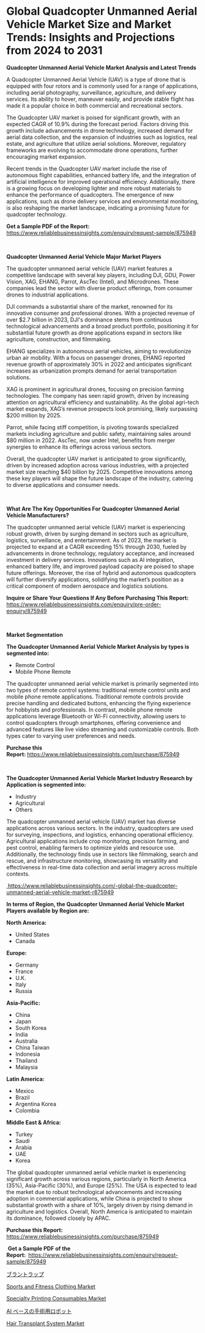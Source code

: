 <p><h1>Global Quadcopter Unmanned Aerial Vehicle Market Size and Market Trends: Insights and Projections from 2024 to 2031</h1></p><p><strong>Quadcopter Unmanned Aerial Vehicle Market Analysis and Latest Trends</strong></p>
<p><p>A Quadcopter Unmanned Aerial Vehicle (UAV) is a type of drone that is equipped with four rotors and is commonly used for a range of applications, including aerial photography, surveillance, agriculture, and delivery services. Its ability to hover, maneuver easily, and provide stable flight has made it a popular choice in both commercial and recreational sectors.</p><p>The Quadcopter UAV market is poised for significant growth, with an expected CAGR of 10.9% during the forecast period. Factors driving this growth include advancements in drone technology, increased demand for aerial data collection, and the expansion of industries such as logistics, real estate, and agriculture that utilize aerial solutions. Moreover, regulatory frameworks are evolving to accommodate drone operations, further encouraging market expansion.</p><p>Recent trends in the Quadcopter UAV market include the rise of autonomous flight capabilities, enhanced battery life, and the integration of artificial intelligence for improved operational efficiency. Additionally, there is a growing focus on developing lighter and more robust materials to enhance the performance of quadcopters. The emergence of new applications, such as drone delivery services and environmental monitoring, is also reshaping the market landscape, indicating a promising future for quadcopter technology.</p></p>
<p><strong>Get a Sample PDF of the Report:&nbsp;</strong> <a href="https://www.reliablebusinessinsights.com/enquiry/request-sample/875949">https://www.reliablebusinessinsights.com/enquiry/request-sample/875949</a></p>
<p>&nbsp;</p>
<p><strong>Quadcopter Unmanned Aerial Vehicle Major Market Players</strong></p>
<p><p>The quadcopter unmanned aerial vehicle (UAV) market features a competitive landscape with several key players, including DJI, GDU, Power Vision, XAG, EHANG, Parrot, AscTec (Intel), and Microdrones. These companies lead the sector with diverse product offerings, from consumer drones to industrial applications.</p><p>DJI commands a substantial share of the market, renowned for its innovative consumer and professional drones. With a projected revenue of over $2.7 billion in 2023, DJI's dominance stems from continuous technological advancements and a broad product portfolio, positioning it for substantial future growth as drone applications expand in sectors like agriculture, construction, and filmmaking.</p><p>EHANG specializes in autonomous aerial vehicles, aiming to revolutionize urban air mobility. With a focus on passenger drones, EHANG reported revenue growth of approximately 30% in 2022 and anticipates significant increases as urbanization prompts demand for aerial transportation solutions.</p><p>XAG is prominent in agricultural drones, focusing on precision farming technologies. The company has seen rapid growth, driven by increasing attention on agricultural efficiency and sustainability. As the global agri-tech market expands, XAG’s revenue prospects look promising, likely surpassing $200 million by 2025.</p><p>Parrot, while facing stiff competition, is pivoting towards specialized markets including agriculture and public safety, maintaining sales around $80 million in 2022. AscTec, now under Intel, benefits from merger synergies to enhance its offerings across various sectors.</p><p>Overall, the quadcopter UAV market is anticipated to grow significantly, driven by increased adoption across various industries, with a projected market size reaching $40 billion by 2025. Competitive innovations among these key players will shape the future landscape of the industry, catering to diverse applications and consumer needs.</p></p>
<p>&nbsp;</p>
<p><strong>What Are The Key Opportunities For Quadcopter Unmanned Aerial Vehicle Manufacturers?</strong></p>
<p><p>The quadcopter unmanned aerial vehicle (UAV) market is experiencing robust growth, driven by surging demand in sectors such as agriculture, logistics, surveillance, and entertainment. As of 2023, the market is projected to expand at a CAGR exceeding 15% through 2030, fueled by advancements in drone technology, regulatory acceptance, and increased investment in delivery services. Innovations such as AI integration, enhanced battery life, and improved payload capacity are poised to shape future offerings. Moreover, the rise of hybrid and autonomous quadcopters will further diversify applications, solidifying the market’s position as a critical component of modern aerospace and logistics solutions.</p></p>
<p><strong>Inquire or Share Your Questions If Any Before Purchasing This Report:</strong> <a href="https://www.reliablebusinessinsights.com/enquiry/pre-order-enquiry/875949">https://www.reliablebusinessinsights.com/enquiry/pre-order-enquiry/875949</a></p>
<p>&nbsp;</p>
<p><strong>Market Segmentation</strong></p>
<p><strong>The Quadcopter Unmanned Aerial Vehicle Market Analysis by types is segmented into:</strong></p>
<p><ul><li>Remote Control</li><li>Mobile Phone Remote</li></ul></p>
<p><p>The quadcopter unmanned aerial vehicle market is primarily segmented into two types of remote control systems: traditional remote control units and mobile phone remote applications. Traditional remote controls provide precise handling and dedicated buttons, enhancing the flying experience for hobbyists and professionals. In contrast, mobile phone remote applications leverage Bluetooth or Wi-Fi connectivity, allowing users to control quadcopters through smartphones, offering convenience and advanced features like live video streaming and customizable controls. Both types cater to varying user preferences and needs.</p></p>
<p><strong>Purchase this Report:&nbsp;</strong><a href="https://www.reliablebusinessinsights.com/purchase/875949">https://www.reliablebusinessinsights.com/purchase/875949</a></p>
<p>&nbsp;</p>
<p><strong>The Quadcopter Unmanned Aerial Vehicle Market Industry Research by Application is segmented into:</strong></p>
<p><ul><li>Industry</li><li>Agricultural</li><li>Others</li></ul></p>
<p><p>The quadcopter unmanned aerial vehicle (UAV) market has diverse applications across various sectors. In the industry, quadcopters are used for surveying, inspections, and logistics, enhancing operational efficiency. Agricultural applications include crop monitoring, precision farming, and pest control, enabling farmers to optimize yields and resource use. Additionally, the technology finds use in sectors like filmmaking, search and rescue, and infrastructure monitoring, showcasing its versatility and effectiveness in real-time data collection and aerial imagery across multiple contexts.</p></p>
<p><a href="https://www.reliablebusinessinsights.com/-global-the-quadcopter-unmanned-aerial-vehicle-market-r875949">&nbsp;https://www.reliablebusinessinsights.com/-global-the-quadcopter-unmanned-aerial-vehicle-market-r875949</a></p>
<p><strong>In terms of Region, the Quadcopter Unmanned Aerial Vehicle Market Players available by Region are:</strong></p>
<p>
    <p> <strong> North America: </strong>
        <ul>
            <li>United States</li>
            <li>Canada</li>
        </ul>
        </p> 
    <p> <strong> Europe: </strong>
        <ul>
            <li>Germany</li>
            <li>France</li>
            <li>U.K.</li>
            <li>Italy</li>
            <li>Russia</li>
        </ul>
        </p> 
    <p> <strong> Asia-Pacific: </strong>
        <ul>
            <li>China</li>
            <li>Japan</li>
            <li>South Korea</li>
            <li>India</li>
            <li>Australia</li>
            <li>China Taiwan</li>
            <li>Indonesia</li>
            <li>Thailand</li>
            <li>Malaysia</li>
        </ul>
        </p> 
    <p> <strong> Latin America: </strong>
        <ul>
            <li>Mexico</li>
            <li>Brazil</li>
            <li>Argentina Korea</li>
            <li>Colombia</li>
        </ul>
        </p> 
    <p> <strong> Middle East & Africa: </strong>
        <ul>
            <li>Turkey</li>
            <li>Saudi</li>
            <li>Arabia</li>
            <li>UAE</li>
            <li>Korea</li>
        </ul>
    </p>
    </p>
<p><p>The global quadcopter unmanned aerial vehicle market is experiencing significant growth across various regions, particularly in North America (35%), Asia-Pacific (30%), and Europe (25%). The USA is expected to lead the market due to robust technological advancements and increasing adoption in commercial applications, while China is projected to show substantial growth with a share of 10%, largely driven by rising demand in agriculture and logistics. Overall, North America is anticipated to maintain its dominance, followed closely by APAC.</p></p>
<p><strong>Purchase this Report: </strong><a href="https://www.reliablebusinessinsights.com/purchase/875949">https://www.reliablebusinessinsights.com/purchase/875949</a></p>
<p>&nbsp;<strong>Get a Sample PDF of the Report:&nbsp;&nbsp;</strong><a href="https://www.reliablebusinessinsights.com/enquiry/request-sample/875949">https://www.reliablebusinessinsights.com/enquiry/request-sample/875949</a></p>
<p><strong></strong></p>
<p><p><a href="https://medium.com/@henriettemills1/blunt-wrap-market-%E3%81%AF-%E3%82%B3%E3%82%B9%E3%83%88%E7%AE%A1%E7%90%86%E3%81%A8%E5%8A%B9%E7%8E%87%E5%90%91%E4%B8%8A%E3%82%92%E5%84%AA%E5%85%88%E3%81%97%E3%81%BE%E3%81%99-%E3%81%95%E3%82%89%E3%81%AB-%E5%A0%B1%E5%91%8A%E6%9B%B8%E3%81%AF%E5%B8%82%E5%A0%B4%E3%81%AE%E9%9C%80%E8%A6%81%E9%9D%A2%E3%81%A8%E4%BE%9B%E7%B5%A6%E9%9D%A2%E3%81%AE%E4%B8%A1%E6%96%B9%E3%82%92%E3%82%AB%E3%83%90%E3%83%BC%E3%81%97%E3%81%A6%E3%81%84%E3%81%BE%E3%81%99-blunt-wrap-%E5%B8%82%E5%A0%B4%E3%81%AF-2024-%E3%81%8B%E3%82%89-11-2-288e92ac53cf">ブラントラップ</a></p><p><a href="https://medium.com/@emma.white454357/the-sports-and-fitness-clothing-industry-analysis-report-offers-a-comprehensive-and-current-04ae08216d45">Sports and Fitness Clothing Market</a></p><p><a href="https://medium.com/@shubham99912151/the-specialty-printing-consumables-market-has-witnessed-significant-growth-in-recent-years-and-b60e9addd1f0">Specialty Printing Consumables Market</a></p><p><a href="https://medium.com/@henriettemills1/ai-based-surgical-robots-market-%E3%81%AF-%E3%82%B3%E3%82%B9%E3%83%88%E7%AE%A1%E7%90%86%E3%81%A8%E5%8A%B9%E7%8E%87%E5%90%91%E4%B8%8A%E3%82%92%E5%84%AA%E5%85%88%E3%81%97%E3%81%BE%E3%81%99-%E3%81%95%E3%82%89%E3%81%AB-%E5%A0%B1%E5%91%8A%E6%9B%B8%E3%81%AF%E5%B8%82%E5%A0%B4%E3%81%AE%E9%9C%80%E8%A6%81%E9%9D%A2%E3%81%A8%E4%BE%9B%E7%B5%A6%E9%9D%A2%E3%81%AE%E4%B8%A1%E6%96%B9%E3%82%92%E3%82%AB%E3%83%90%E3%83%BC%E3%81%97%E3%81%A6%E3%81%84%E3%81%BE%E3%81%99-ai-based-539434f5f4a5">AI ベースの手術用ロボット</a></p><p><a href="https://www.linkedin.com/pulse/hair-transplant-system-market-trends-growth-outlook-2024-xywuf?trackingId=vxPSCN0sRUeZc9HDZu%2BlUw%3D%3D">Hair Transplant System Market</a></p></p>